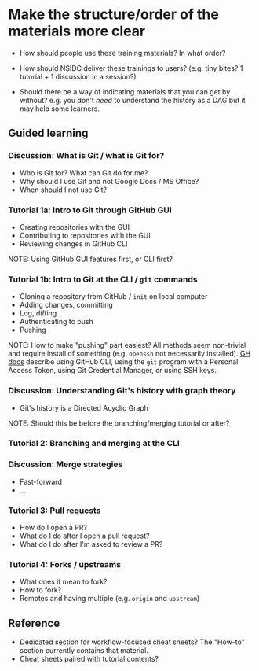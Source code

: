 # Make the structure/order of the materials more clear

* How should people use these training materials? In what order?

* How should NSIDC deliver these trainings to users? (e.g. tiny bites? 1 tutorial + 1
discussion in a session?)

* Should there be a way of indicating materials that you can get by without? e.g. you
don't _need_ to understand the history as a DAG but it may help some learners.


## Guided learning

### Discussion: What is Git / what is Git for?

* Who is Git for? What can Git do for me?
* Why should I use Git and not Google Docs / MS Office?
* When should I not use Git?


### Tutorial 1a: Intro to Git through GitHub GUI

* Creating repositories with the GUI
* Contributing to repositories with the GUI
* Reviewing changes in GitHub CLI

NOTE: Using GitHub GUI features first, or CLI first?


### Tutorial 1b: Intro to Git at the CLI / `git` commands

* Cloning a repository from GitHub / `init` on local computer
* Adding changes, committing
* Log, diffing
* Authenticating to push
* Pushing

NOTE: How  to make "pushing" part easiest? All methods seem non-trivial and require
install of something (e.g. `openssh` not necessarily installed). [GH
docs](https://docs.github.com/en/authentication/keeping-your-account-and-data-secure/about-authentication-to-github#authenticating-with-the-command-line)
describe using GitHub CLI, using the `git` program with a Personal Access Token, using
Git Credential Manager, or using SSH keys.


### Discussion: Understanding Git's history with graph theory

* Git's history is a Directed Acyclic Graph

NOTE: Should this be before the branching/merging tutorial or after?


### Tutorial 2: Branching and merging at the CLI


### Discussion: Merge strategies

* Fast-forward
* ...


### Tutorial 3: Pull requests

* How do I open a PR?
* What do I do after I open a pull request?
* What do I do after I'm asked to review a PR?


### Tutorial 4: Forks / upstreams

* What does it mean to fork?
* How to fork?
* Remotes and having multiple (e.g. `origin` and `upstream`)


## Reference

* Dedicated section for workflow-focused cheat sheets? The "How-to" section currently
  contains that material.
* Cheat sheets paired with tutorial contents?
